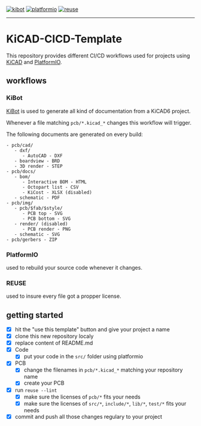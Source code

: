 [![kibot](https://github.com/nerdyscout/KiCAD-CICD-Template/actions/workflows/kibot.yml/badge.svg)](https://github.com/nerdyscout/KiBot-CICD-Template/actions/workflows/kibot.yml)
[![platformio](https://github.com/nerdyscout/KiCAD-CICD-Template/actions/workflows/platformio.yml/badge.svg)](https://github.com/nerdyscout/KiBot-CICD-Template/actions/workflows/platformio.yml)
[![reuse](https://github.com/nerdyscout/KiCAD-CICD-Template/actions/workflows/reuse.yml/badge.svg)](https://github.com/nerdyscout/KiBot-CICD-Template/actions/workflows/reuse.yml)

---

# KiCAD-CICD-Template

This repository provides different CI/CD workflows used for projects using [KiCAD](https://www.kicad.org/) and [PlatformIO](https://www.platformio.org).

## workflows

### KiBot

[KiBot](https://github.com/INTI-CMNB/KiBot/) is used to generate all kind of documentation from a KiCAD6 project.

Whenever a file matching `pcb/*.kicad_*` changes this workflow will trigger.

The following documents are generated on every build:

```
- pcb/cad/
   - dxf/
      - AutoCAD - DXF
   - boardview - BRD
   - 3D render - STEP
- pcb/docs/
   - bom/
      - Interactive BOM - HTML
      - Octopart list - CSV
      - KiCost - XLSX (disabled)
   - schematic - PDF
- pcb/img/
   - pcb/$fab/$style/
      - PCB top - SVG
      - PCB bottom - SVG
   - render/ (disabled)
      - PCB render - PNG
   - schematic - SVG
- pcb/gerbers - ZIP
```

### PlatformIO

used to rebuild your source code whenever it changes.

### REUSE

used to insure every file got a propper license. 

## getting started

- [x] hit the "use this template" button and give your project a name
- [x] clone this new repository localy
- [x] replace content of README.md
- [x] Code
   - [x] put your code in the `src/` folder using platformio
- [x] PCB
   - [x] change the filenames in `pcb/*.kicad_*` matching your repository name
   - [x] create your PCB
- [x] run `reuse --lint`
   - [x] make sure the licenses of `pcb/*` fits your needs
   - [x] make sure the licenses of `src/*`, `include/*`, `lib/*`, `test/*` fits your needs
- [x] commit and push all those changes regulary to your project
